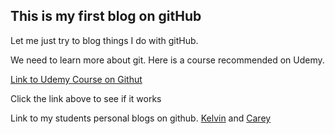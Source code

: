 ## This is my first blog on gitHub

Let me just try to blog things I do with gitHub.

We need to learn more about git. Here is a course recommended on Udemy.

[Link to Udemy Course on Githut](https://www.udemy.com/course/git-complete/?LSNPUBID=5iaySSWYq9k&ranEAID=5iaySSWYq9k&ranMID=39197&ranSiteID=5iaySSWYq9k-tD.jKcPrwiDEy8_btwqcpA&utm_medium=udemyads&utm_source=aff-campaign)

Click the link above to see if it works

Link to my students personal blogs on github. [Kelvin](https://ultrasord.github.io/) and [Carey](https://kagrat17.github.io)

